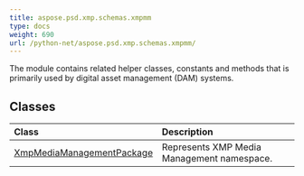 ```yaml
---
title: aspose.psd.xmp.schemas.xmpmm
type: docs
weight: 690
url: /python-net/aspose.psd.xmp.schemas.xmpmm/
---
```



The module contains related helper classes, constants and methods that is primarily used by digital asset management (DAM) systems.

## **Classes**
| **Class** | **Description** |
| :- | :- |
| [XmpMediaManagementPackage](/psd/python-net/aspose.psd.xmp.schemas.xmpmm/xmpmediamanagementpackage/) | Represents XMP Media Management namespace. |
